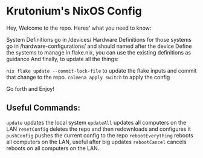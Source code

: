# Krutonium's NixOS Config

Hey, Welcome to the repo. Heres' what you need to know:

System Definitions go in /devices/
Hardware Definitions for those systems go in /hardware-configurations/ and should named after the device
Define the systems to manage in flake.nix, you can use the existing definitions as guidance
And finally, to update all the things:

`nix flake update --commit-lock-file` to update the flake inputs and commit that change to the repo.
`colmena apply switch` to apply the config

Go forth and Enjoy!

## Useful Commands:

`update` updates the local system
`updateAll` updates all computers on the LAN
`resetConfig` deletes the repo and then redownloads and configures it
`pushConfig` pushes the current config to the repo
`rebootEverything` reboots all computers on the LAN, useful after big updates
`rebootCancel` cancels reboots on all computers on the LAN.
